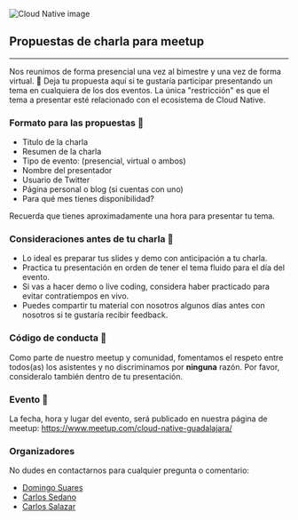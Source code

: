 ![Cloud Native image](https://secure.meetupstatic.com/photos/event/1/6/0/e/highres_483365646.jpeg)
## Propuestas de charla para meetup
-----------------------------------

Nos reunimos de forma presencial una vez al bimestre y una vez de forma virtual. 📢
Deja tu propuesta aquí si te gustaría participar presentando un tema en cualquiera de los dos eventos.
La única "restricción" es que el tema a presentar esté relacionado con el ecosistema de Cloud Native.

### Formato para las propuestas 🎤
* Titulo de la charla
* Resumen de la charla
* Tipo de evento: (presencial, virtual o ambos)
* Nombre del presentador
* Usuario de Twitter
* Página personal o blog (si cuentas con uno)
* Para qué mes tienes disponibilidad?

Recuerda que tienes aproximadamente una hora para presentar tu tema.

### Consideraciones antes de tu charla 📖
* Lo ideal es preparar tus slides y demo con anticipación a tu charla.
* Practica tu presentación en orden de tener el tema fluido para el día del evento.
* Si vas a hacer demo o live coding, considera haber practicado para evitar contratiempos en vivo.
* Puedes compartir tu material con nosotros algunos días antes con nosotros si te gustaría recibir feedback.

### Código de conducta 💯
Como parte de nuestro meetup y comunidad, fomentamos el respeto entre todos(as) los asistentes y no discriminamos por **ninguna** razón.
Por favor, consideralo también dentro de tu presentación.

### Evento 🍻
La fecha, hora y lugar del evento, será publicado en nuestra página de meetup:
https://www.meetup.com/cloud-native-guadalajara/

### Organizadores 
No dudes en contactarnos para cualquier pregunta o comentario:
* [Domingo Suares](https://twitter.com/domix)
* [Carlos Sedano](https://twitter.com/weirderror)
* [Carlos Salazar](https://twitter.com/chuucksc)
